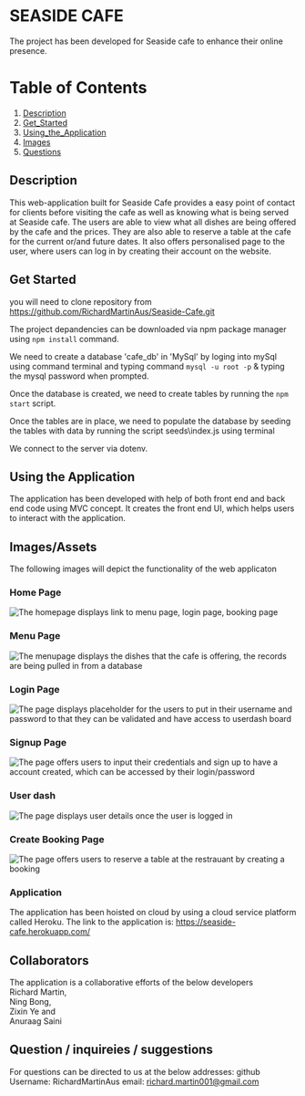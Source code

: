 # SEASIDE CAFE
The project has been developed for Seaside cafe to enhance their online presence.

# Table of Contents
1. [Description](#Description)
2. [Get_Started](#Get_Started)
3. [Using_the_Application](#Using_the_Application)
4. [Images](#Images)
5. [Questions](#Questions)

## Description 
This web-application built for Seaside Cafe provides a easy point of contact for clients before visiting the cafe as well as knowing what is being served at Seaside cafe. The users are able to view what all dishes are being offered by the cafe and the prices. 
They are also able to reserve a table at the cafe for the current or/and future dates. 
It also offers personalised page to the user, where users can log in by creating their account on the website.

## Get Started
you will need to clone repository from https://github.com/RichardMartinAus/Seaside-Cafe.git

The project depandencies can be downloaded via npm package manager using ```npm install``` command.

We need to create a database 'cafe_db' in 'MySql' by loging into mySql using command terminal and typing command ```mysql -u root -p``` & typing the mysql password when prompted.

Once the database is created, we need to create tables by running the ```npm start``` script.

Once the tables are in place, we need to populate the database by seeding the tables with data by running the script seeds\index.js using terminal

We connect to the server via dotenv.

## Using the Application
The application has been developed with help of both front end and back end code using MVC concept. It creates the front end UI, which helps users to interact with the application.


## Images/Assets
The following images will depict the functionality of the web applicaton

### Home Page
![The homepage displays link to menu page, login page, booking page](./public/images/01_mainpage.jpg)

### Menu Page
![The menupage displays the dishes that the cafe is offering, the records are being pulled in from a database](./public/images/02_menupage.jpg)

### Login Page
![The page displays placeholder for the users to put in their username and password to that they can be validated and have access to userdash board](./public/images/03_loginpage.jpg)

### Signup Page
![The page offers users to input their credentials and sign up to have a account created, which can be accessed by their login/password](./public/images/signup.jpg)

### User dash
![The page displays user details once the user is logged in](./public/images/05currentBooking.jpg)

### Create Booking Page
![The page offers users to reserve a table at the restrauant by creating a booking ](./public/images/04_bookingpage.jpg)


### Application  
The application has been hoisted on cloud by using a cloud service platform called Heroku. The link to the application is: https://seaside-cafe.herokuapp.com/

## Collaborators
The application is a collaborative efforts of the below developers <br>
Richard Martin, <br> 
Ning Bong, <br>
Zixin Ye and <br>
Anuraag Saini

## Question / inquireies / suggestions 
For questions can be directed to us at the below addresses:
github Username: RichardMartinAus
email: richard.martin001@gmail.com
